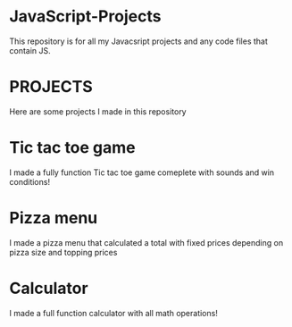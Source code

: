 # JavaScript-Projects

This repository is for all my Javacsript projects and any code files that contain JS.

# PROJECTS
Here are some projects I made in this repository

# Tic tac toe game
I made a fully function Tic tac toe game comeplete with sounds and win conditions!

# Pizza menu
I made a pizza menu that calculated a total with fixed prices depending on pizza size and topping prices   

# Calculator
I made a full function calculator with all math operations!
